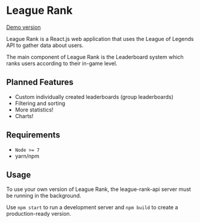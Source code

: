 # League Rank

[Demo version](http://lr.cobaltium.net)

League Rank is a React.js web application that uses the League of Legends API to gather data about users.

The main component of League Rank is the Leaderboard system which ranks users according to their in-game level.

## Planned Features

- Custom individually created leaderboards (group leaderboards)
- Filtering and sorting
- More statistics!
- Charts!

## Requirements

- `Node >= 7`
- yarn/npm

## Usage

To use your own version of League Rank, the league-rank-api server must be running in the background.

Use `npm start` to run a development server and `npm build` to create a production-ready version.